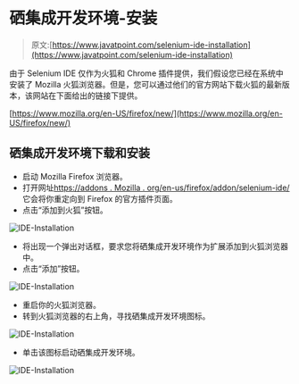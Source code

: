 # 硒集成开发环境-安装

> 原文:[https://www.javatpoint.com/selenium-ide-installation](https://www.javatpoint.com/selenium-ide-installation)

由于 Selenium IDE 仅作为火狐和 Chrome 插件提供，我们假设您已经在系统中安装了 Mozilla 火狐浏览器。但是，您可以通过他们的官方网站下载火狐的最新版本，该网站在下面给出的链接下提供。

[https://www.mozilla.org/en-US/firefox/new/](https://www.mozilla.org/en-US/firefox/new/)

## 硒集成开发环境下载和安装

*   启动 Mozilla Firefox 浏览器。
*   打开网址[https://addons . Mozilla . org/en-us/firefox/addon/selenium-ide/](https://addons.mozilla.org/en-us/firefox/addon/selenium-ide/)它会将你重定向到 Firefox 的官方插件页面。
*   点击“添加到火狐”按钮。

![IDE-Installation](../Images/c02038f3f1dcdd566c1125160f3f6df6.png)

*   将出现一个弹出对话框，要求您将硒集成开发环境作为扩展添加到火狐浏览器中。
*   点击“添加”按钮。

![IDE-Installation](../Images/18ce421ea3ec547701d9a1c838fb9538.png)

*   重启你的火狐浏览器。
*   转到火狐浏览器的右上角，寻找硒集成开发环境图标。

![IDE-Installation](../Images/7d656d0a72d3e7b9f993f4a953158565.png)

*   单击该图标启动硒集成开发环境。

![IDE-Installation](../Images/4bdd2ccfdd9f46af76346e56c2ae7f1d.png)